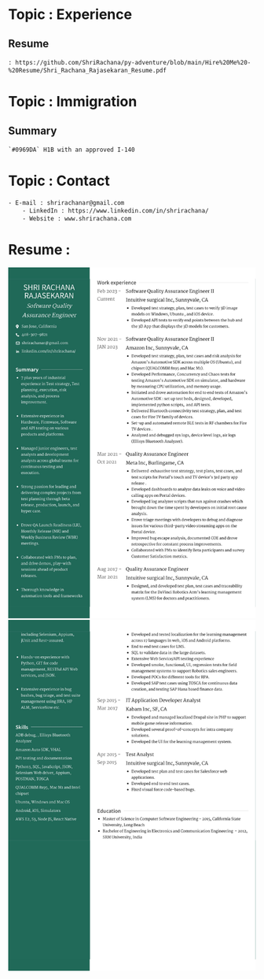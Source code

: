 # Topic : Experience
 ## Resume 
    : https://github.com/ShriRachana/py-adventure/blob/main/Hire%20Me%20-%20Resume/Shri_Rachana_Rajasekaran_Resume.pdf 

# Topic : Immigration
## Summary 
    `#0969DA` H1B with an approved I-140
# Topic : Contact
    - E-mail : shrirachanar@gmail.com 
        - LinkedIn : https://www.linkedin.com/in/shrirachana/
        - Website : www.shrirachana.com

# Resume : 
![Resume](https://github.com/ShriRachana/py-adventure/blob/main/Hire%20Me%20-%20Resume/Shri_Rachana_Rajasekaran_Resume-1.jpg)
![](https://github.com/ShriRachana/py-adventure/blob/main/Hire%20Me%20-%20Resume/Shri_Rachana_Rajasekaran_Resume-2.jpg)